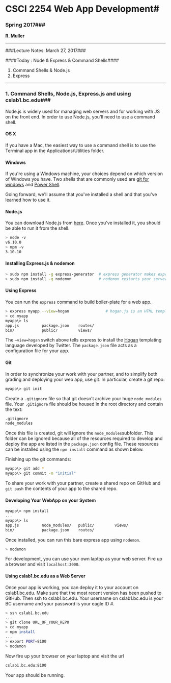 # CSCI 2254 Web App Development#

### Spring 2017###

**R. Muller**

---

###Lecture Notes: March 27, 2017###

####Today : Node & Express & Command Shells####

1. Command Shells & Node.js
2. Express 

---

### 1. Command Shells, Node.js, Express.js and using cslab1.bc.edu###

Node.js is widely used for managing web servers and for working with JS on the front end. In order to use Node.js, you'll need to use a command shell. 

#### OS X

If you have a Mac, the easiest way to use a command shell is to use the Terminal app in the Applications/Utilities folder.

#### Windows

If you're using a Windows machine, your choices depend on which version of Windows you have. Two shells that are commonly used are [git for windows](https://git-for-windows.github.io/) and [Power Shell](https://msdn.microsoft.com/en-us/powershell/scripting/setup/installing-windows-powershell).

Going forward, we'll assume that you've installed a shell and that you've learned how to use it.

#### Node.js

You can download Node.js from [here](https://nodejs.org/en/). Once you've installed it, you should be able to run it from the shell.

```bash
> node -v
v6.10.0
> npm -v
3.10.10
```

#### Installing Express.js & nodemon

```bash
> sudo npm install -g express-generator  # express generator makes express available in the shell
> sudo npm install -g nodemon            # nodemon restarts your server automatically during dev
```

#### Using Express

You can run the `express` command to build boiler-plate for a web app.

```bash
> express myapp --view=hogan                # hogan.js is an HTML template system from Twitter.
> cd myapp
myapp\> ls
app.js          package.json    routes/
bin/            public/         views/
```

The `—view=hogan` switch above tells express to install the [Hogan](http://twitter.github.io/hogan.js/) templating language developed by Twitter. The `package.json` file acts as a configuration file for your app. 

#### Git

In order to synchronize your work with your partner, and to simplify both grading and deploying your web app, use git. In particular, create a git repo:

```bash
myapp\> git init
```

Create a `.gitignore` file so that git doesn't archive your huge `node_modules` file. Your `.gitignore` file should be housed in the root directory and contain the text:

```bash
.gitignore
node_modules
```

Once this file is created, git will ignore the `node_modules`subfolder. This folder can be ignored because all of the resources required to develop and deploy the app are listed in the `package.json` config file. These resources can be installed using the `npm install` command as shown below. 

Finishing up the git commands:

```bash
myapp\> git add *
myapp\> git commit -m "initial"
```

To share your work with your partner, create a shared repo on GitHub and `git push` the contents of your app to the shared repo.

#### Developing Your WebApp on your System

```bash
myapp\> npm install
...
myapp\> ls
app.js          node_modules/   public/         views/
bin/            package.json    routes/
```

Once installed, you can run this bare express app using `nodemon`.

```bash
> nodemon
```

For development, you can use your own laptop as your web server. Fire up a browser and visit `localhost:3000`. 

#### Using cslab1.bc.edu as a Web Server

Once your app is working, you can deploy it to your account on cslab1.bc.edu. Make sure that the most recent version has been pushed to GitHub. Then ssh to cslab1.bc.edu. Your username on cslab1.bc.edu is your BC username and your password is your eagle ID #.

```bash
> ssh cslab1.bc.edu
...
> git clone URL_OF_YOUR_REPO
> cd myapp
> npm install
...
> export PORT=8100
> nodemon
```

Now fire up your browser on your laptop and visit the url

```bash
cslab1.bc.edu:8100
```

Your app should be running.